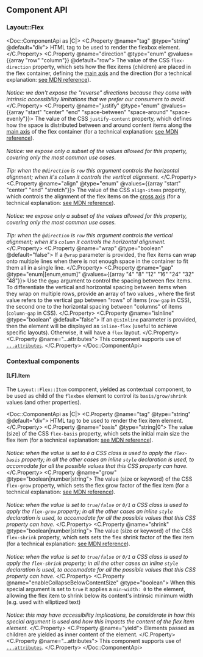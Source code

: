 ## Component API

### Layout::Flex

<Doc::ComponentApi as |C|>
  <C.Property @name="tag" @type="string" @default="div">
    HTML tag to be used to render the flexbox element.
  </C.Property>
  <C.Property @name="direction" @type="enum" @values={{array "row" "column"}} @default="row">
    The value of the CSS `flex-direction` property, which sets how the flex items (children) are placed in the flex container, defining the [main axis](https://developer.mozilla.org/en-US/docs/Glossary/Main_Axis) and the direction (for a technical explanation: [see MDN reference](https://developer.mozilla.org/en-US/docs/Web/CSS/flex-direction)).
    <br/><br/>
    <em>Notice: we don't expose the "reverse" directions because they come with intrinsic accessibility limitations that we prefer our consumers to avoid.</em>
  </C.Property>
  <C.Property @name="justify" @type="enum" @values={{array "start" "center" "end" "space-between" "space-around" "space-evenly"}}>
    The value of the CSS `justify-content` property, which defines how the space is distributed between and around content items along the [main axis](https://developer.mozilla.org/en-US/docs/Glossary/Main_Axis) of the flex container (for a technical explanation: [see MDN reference](https://developer.mozilla.org/en-US/docs/Web/CSS/justify-content)).
    <br/><br/>
    <em>Notice: we expose only a subset of the values allowed for this property, covering only the most common use cases.</em>
    <br/><br/>
    <em>Tip: when the `@direction` is `row` this argument controls the horizontal alignment; when it's `column` it controls the vertical alignment.</em>
  </C.Property>
  <C.Property @name="align" @type="enum" @values={{array "start" "center" "end" "stretch"}}>
    The value of the CSS `align-items` property, which controls the alignment of the flex items on the [cross axis](https://developer.mozilla.org/en-US/docs/Glossary/Cross_Axis) (for a technical explanation: [see MDN reference](https://developer.mozilla.org/en-US/docs/Web/CSS/align-items)).
    <br/><br/>
    <em>Notice: we expose only a subset of the values allowed for this property, covering only the most common use cases.</em>
    <br/><br/>
    <em>Tip: when the `@direction` is `row` this argument controls the vertical alignment; when it's `column` it controls the horizontal alignment.</em>
  </C.Property>
  <C.Property @name="wrap" @type="boolean" @default="false">
    If a `@wrap` parameter is provided, the flex items can wrap onto multiple lines when there is not enough space in the container to fit them all in a single line.
  </C.Property>
  <C.Property @name="gap" @type="enum|[enum,enum]" @values={{array "4" "8" "12" "16" "24" "32" "48"}}>
    Use the `@gap` argument to control the spacing between flex items. To differentiate the vertical and horizontal spacing between items when they wrap on multiple rows, provide an array of two values , where the first value refers to the vertical gap between "rows" of items (`row-gap` in CSS), the second one to the horizontal spacing between "columns" of items (`column-gap` in CSS).
  </C.Property>
  <C.Property @name="isInline" @type="boolean" @default="false">
    If an `@isInline` parameter is provided, then the element will be displayed as `inline-flex` (useful to achieve specific layouts). Otherwise, it will have a `flex` layout.
  </C.Property>
  <C.Property @name="...attributes">
    This component supports use of [`...attributes`](https://guides.emberjs.com/release/in-depth-topics/patterns-for-components/#toc_attribute-ordering).
  </C.Property>
</Doc::ComponentApi>

### Contextual components

#### [LF].Item

The `Layout::Flex::Item` component, yielded as contextual component, to be used as child of the `flexbox` element to control its `basis/grow/shrink` values (and other properties).

<Doc::ComponentApi as |C|>
  <C.Property @name="tag" @type="string" @default="div">
    HTML tag to be used to render the flex item element.
  </C.Property>
  <C.Property @name="basis" @type="string|0">
    The value (size) of the CSS `flex-basis` property, which sets the initial main size the flex item (for a technical explanation: [see MDN reference](https://developer.mozilla.org/en-US/docs/Web/CSS/flex-basis)).
    <br/><br/>
    <em>Notice: when the value is set to `0` a CSS class is used to apply the `flex-basis` property; in all the other cases an inline `style` declaration is used, to accomodate for all the possible values that this CSS property can have.</em>
  </C.Property>
  <C.Property @name="grow" @type="boolean|number|string">
    The value (size or keyword) of the CSS `flex-grow` property, which sets the flex grow factor of the flex item (for a technical explanation:  [see MDN reference](https://developer.mozilla.org/en-US/docs/Web/CSS/flex-grow)).
    <br/><br/>
    <em>Notice: when the value is set to `true/false` or `0/1` a CSS class is used to apply the `flex-grow` property; in all the other cases an inline `style` declaration is used, to accomodate for all the possible values that this CSS property can have.</em>
  </C.Property>
  <C.Property @name="shrink" @type="boolean|number|string">
    The value (size or keyword) of the CSS `flex-shrink` property, which sets sets the flex shrink factor of the flex item (for a technical explanation: [see MDN reference](https://developer.mozilla.org/en-US/docs/Web/CSS/flex-shrink)).
    <br/><br/>
    <em>Notice: when the value is set to `true/false` or `0/1` a CSS class is used to apply the `flex-shrink` property; in all the other cases an inline `style` declaration is used, to accomodate for all the possible values that this CSS property can have.</em>
  </C.Property>
  <C.Property @name="enableCollapseBelowContentSize" @type="boolean">
    When this special argument is set to `true` it applies a `min-width: 0` to the element, allowing the flex item to shrink below its content's intrinsic minimum width (e.g. used with elliptized text)
    <br/><br/>
    <em>Notice: this may have accessibility implications, be considerate in how this special argument is used and how this impacts the content of the flex item element.</em>
  </C.Property>
  <C.Property @name="yield">
    Elements passed as children are yielded as inner content of the element.
  </C.Property>
  <C.Property @name="...attributes">
    This component supports use of [`...attributes`](https://guides.emberjs.com/release/in-depth-topics/patterns-for-components/#toc_attribute-ordering).
  </C.Property>
</Doc::ComponentApi>
